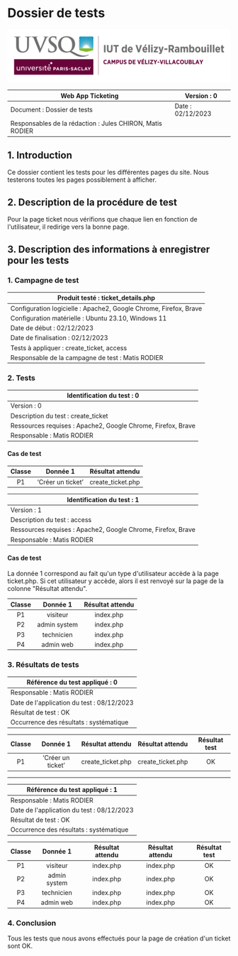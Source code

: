 # Dossier de tests

![logo_uvsq](../../annexes/logo_uvsq.png)

| Web App Ticketing                 | Version : 0             |
|--------------------------------------------|-------------------------|
| Document : Dossier de tests                | Date : 02/12/2023       |
| Responsables de la rédaction : Jules CHIRON, Matis RODIER |          |

## 1. Introduction

Ce dossier contient les tests pour les différentes pages du site.
Nous testerons toutes les pages possiblement à afficher.

## 2. Description de la procédure de test

Pour la page ticket nous vérifions que chaque lien en fonction de l'utilisateur, il redirige vers la bonne page.

## 3. Description des informations à enregistrer pour les tests

### 1. Campagne de test

| Produit testé : ticket_details.php                                 |
|-------------------------------------------------------------------------|
| Configuration logicielle : Apache2, Google Chrome, Firefox, Brave                   |
| Configuration matérielle : Ubuntu 23.10, Windows 11                     |
| Date de début : 02/12/2023                                              |
| Date de finalisation : 02/12/2023                                       |
| Tests à appliquer : create_ticket, access|
| Responsable de la campagne de test : Matis RODIER     |

### 2. Tests

| Identification du test : 0               |
|------------------------------------------|
| Version : 0                              |
| Description du test : create_ticket |
| Ressources requises : Apache2, Google Chrome, Firefox, Brave   |
| Responsable : Matis  RODIER     |

#### Cas de test

| Classe | Donnée 1 |   Résultat attendu    |
|:------:|:--------:|:----------------:|
|   P1   |         ‘Créer un ticket’      |     create_ticket.php    |

| Identification du test : 1               |
|------------------------------------------|
| Version : 1                              |
| Description du test : access |
| Ressources requises : Apache2, Google Chrome, Firefox, Brave   |
| Responsable : Matis  RODIER             |

#### Cas de test

La donnée 1 correspond au fait qu'un type d'utilisateur accède à la page ticket.php. Si cet utilisateur y accède, alors il est renvoyé sur la page de la colonne "Résultat attendu".

| Classe | Donnée 1 |   Résultat attendu    |
|:------:|:--------:|:----------------:|
|   P1   |        visiteur      |   index.php  |
|   P2   |        admin system      |   index.php  |
|   P3   |        technicien      |   index.php  |
|   P4   |        admin web      |   index.php  |

### 3. Résultats de tests

| Référence du test appliqué : 0             |
|--------------------------------------------|
| Responsable : Matis RODIER                 |
| Date de l'application du test : 08/12/2023 |
| Résultat de test : OK                      |
| Occurrence des résultats : systématique    |

| Classe | Donnée 1 |   Résultat attendu    |Résultat attendu | Résultat test |
|:------:|:--------:|:----------------:|:----------------:|:----------------:|
|   P1   |         ‘Créer un ticket’      |     create_ticket.php    |create_ticket.php    |OK|

---

| Référence du test appliqué : 1             |
|--------------------------------------------|
| Responsable : Matis RODIER                 |
| Date de l'application du test : 08/12/2023 |
| Résultat de test : OK                      |
| Occurrence des résultats : systématique    |

| Classe | Donnée 1 |   Résultat attendu    |Résultat attendu | Résultat test |
|:------:|:--------:|:----------------:|:----------------:|:----------------:|
|   P1   |        visiteur      |   index.php  |index.php  |OK|
|   P2   |        admin system      |   index.php  |index.php  |OK|
|   P3   |        technicien      |   index.php  |index.php  |OK|
|   P4   |        admin web      |   index.php  |index.php  |OK|

### 4. Conclusion

Tous les tests que nous avons effectués pour la page de création d'un ticket sont OK.
